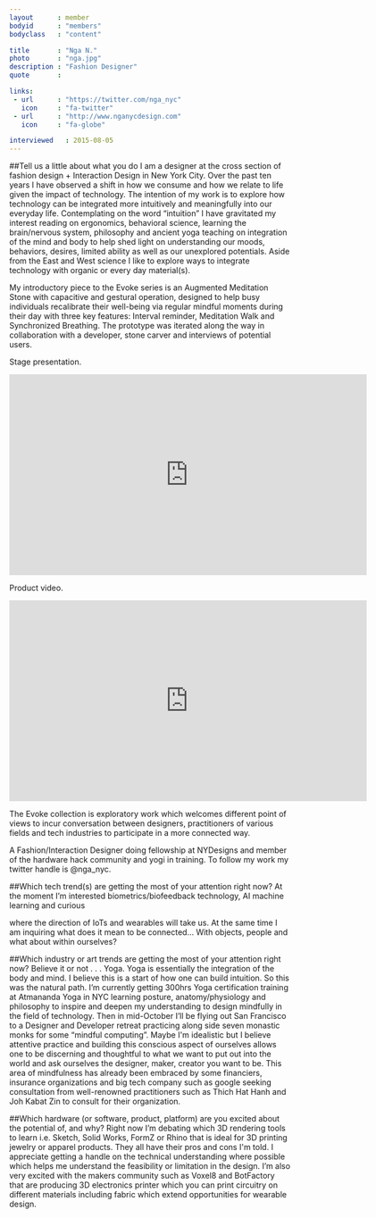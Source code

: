 ```yaml
---
layout      : member
bodyid      : "members"
bodyclass   : "content"

title       : "Nga N."
photo       : "nga.jpg"
description : "Fashion Designer"
quote       : 

links:
 - url      : "https://twitter.com/nga_nyc"
   icon     : "fa-twitter"
 - url      : "http://www.nganycdesign.com"
   icon     : "fa-globe"

interviewed   : 2015-08-05
---
```


##Tell us a little about what you do
I am a designer at the cross section of fashion design + Interaction Design in New York City. Over the past ten years I have observed a shift in how we consume and how we relate to life given the impact of technology. The intention of my work is to explore how technology can be integrated more intuitively and meaningfully into our everyday life. Contemplating on the word “intuition” I have gravitated my interest reading on ergonomics, behavioral science, learning the brain/nervous system, philosophy and ancient yoga teaching on integration of the mind and body to help shed light on understanding our moods, behaviors, desires, limited ability as well as our unexplored potentials. Aside from the East and West science I like to explore ways to integrate technology with organic or every day material(s).


My introductory piece to the Evoke series is an Augmented Meditation Stone with capacitive and gestural operation, designed to help busy individuals recalibrate their well-being via regular mindful moments during their day with three key features: Interval reminder, Meditation Walk and Synchronized Breathing. The prototype was iterated along the way in collaboration with a developer, stone carver and interviews of potential users.


Stage presentation.  
<div class="video">
	<iframe src="https://player.vimeo.com/video/129139704?title=0&byline=0&portrait=0" width="640" height="360" frameborder="0" webkitallowfullscreen mozallowfullscreen allowfullscreen></iframe>
</div>


Product video.
<div class="video">
	<iframe src="https://player.vimeo.com/video/127483446?title=0&byline=0&portrait=0" width="640" height="360" frameborder="0" webkitallowfullscreen mozallowfullscreen allowfullscreen></iframe>
</div>


The Evoke collection is exploratory work which welcomes different point of views to incur conversation between designers, practitioners of various fields and tech industries to participate in a more connected way. 


A Fashion/Interaction Designer doing fellowship at NYDesigns and member of the hardware hack community and yogi in training. To follow my work my twitter handle is @nga_nyc.


##Which tech trend(s) are getting the most of your attention right now?
At the moment I’m interested biometrics/biofeedback technology, AI machine learning and curious

where the direction of IoTs and wearables will take us. At the same time I am inquiring what does it mean to be connected... With objects, people and what about within ourselves?


##Which industry or art trends are getting the most of your attention right now?
Believe it or not . . . Yoga. Yoga is essentially the integration of the body and mind. I believe this is a start of how one can build intuition. So this was the natural path. I’m currently getting 300hrs Yoga certification training at Atmananda Yoga in NYC learning posture, anatomy/physiology and philosophy to inspire and deepen my understanding to design mindfully in the field of technology. Then in mid-October I’ll be flying out San Francisco to a Designer and Developer retreat practicing along side seven monastic monks for some “mindful computing”. Maybe I'm idealistic but I believe attentive practice and building this conscious aspect of ourselves allows one to be discerning and thoughtful to what we want to put out into the world and ask ourselves the designer, maker, creator you want to be. This area of mindfulness has already been embraced by some financiers, insurance organizations and big tech company such as google seeking consultation from well-renowned practitioners such as Thich Hat Hanh and Joh Kabat Zin to consult for their organization.

##Which hardware (or software, product, platform) are you excited about the potential of, and why?
Right now I’m debating which 3D rendering tools to learn i.e. Sketch, Solid Works, FormZ or Rhino that is ideal for 3D printing jewelry or apparel products. They all have their pros and cons I'm told. I appreciate getting a handle on the technical understanding where possible which helps me understand the feasibility or limitation in the design. I’m also very excited with the makers community such as Voxel8 and BotFactory that are producing 3D electronics printer which you can print circuitry on different materials including fabric which extend opportunities for wearable design.

